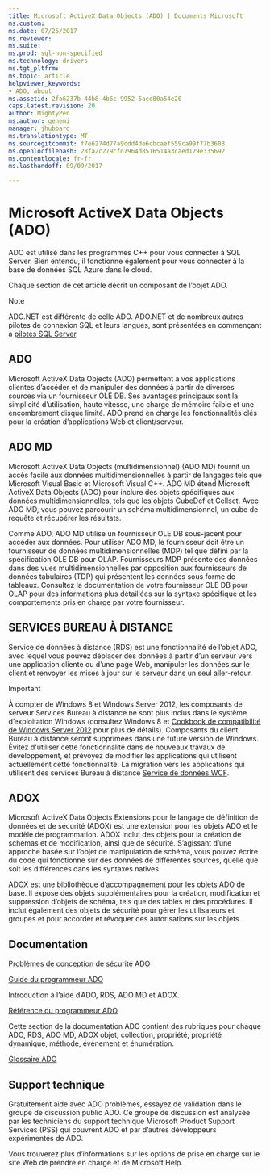 ```yaml
---
title: Microsoft ActiveX Data Objects (ADO) | Documents Microsoft
ms.custom: 
ms.date: 07/25/2017
ms.reviewer: 
ms.suite: 
ms.prod: sql-non-specified
ms.technology: drivers
ms.tgt_pltfrm: 
ms.topic: article
helpviewer_keywords:
- ADO, about
ms.assetid: 2fa6237b-44b8-4b6c-9952-5acd80a54e20
caps.latest.revision: 20
author: MightyPen
ms.author: genemi
manager: jhubbard
ms.translationtype: MT
ms.sourcegitcommit: f7e6274d77a9cdd4de6cbcaef559ca99f77b3608
ms.openlocfilehash: 28fa2c279cfd7964d8516514a3caed129e335692
ms.contentlocale: fr-fr
ms.lasthandoff: 09/09/2017

---
```

# <a name="microsoft-activex-data-objects-ado"></a>Microsoft ActiveX Data Objects (ADO)

ADO est utilisé dans les programmes C++ pour vous connecter à SQL Server. Bien entendu, il fonctionne également pour vous connecter à la base de données SQL Azure dans le cloud.

Chaque section de cet article décrit un composant de l’objet ADO.

> [!NOTE]
> ADO.NET est différente de celle ADO. ADO.NET et de nombreux autres pilotes de connexion SQL et leurs langues, sont présentées en commençant à [pilotes SQL Server](../connect/sql-connection-libraries.md).

  
## <a name="ado"></a>ADO  
 Microsoft ActiveX Data Objects (ADO) permettent à vos applications clientes d’accéder et de manipuler des données à partir de diverses sources via un fournisseur OLE DB. Ses avantages principaux sont la simplicité d’utilisation, haute vitesse, une charge de mémoire faible et une encombrement disque limité. ADO prend en charge les fonctionnalités clés pour la création d’applications Web et client/serveur.  
  
## <a name="ado-md"></a>ADO MD  
 Microsoft ActiveX Data Objects (multidimensionnel) (ADO MD) fournit un accès facile aux données multidimensionnelles à partir de langages tels que Microsoft Visual Basic et Microsoft Visual C++. ADO MD étend Microsoft ActiveX Data Objects (ADO) pour inclure des objets spécifiques aux données multidimensionnelles, tels que les objets CubeDef et Cellset. Avec ADO MD, vous pouvez parcourir un schéma multidimensionnel, un cube de requête et récupérer les résultats.  
  
 Comme ADO, ADO MD utilise un fournisseur OLE DB sous-jacent pour accéder aux données. Pour utiliser ADO MD, le fournisseur doit être un fournisseur de données multidimensionnelles (MDP) tel que défini par la spécification OLE DB pour OLAP. Fournisseurs MDP présente des données dans des vues multidimensionnelles par opposition aux fournisseurs de données tabulaires (TDP) qui présentent les données sous forme de tableaux. Consultez la documentation de votre fournisseur OLE DB pour OLAP pour des informations plus détaillées sur la syntaxe spécifique et les comportements pris en charge par votre fournisseur.  
  
## <a name="rds"></a>SERVICES BUREAU À DISTANCE  
 Service de données à distance (RDS) est une fonctionnalité de l’objet ADO, avec lequel vous pouvez déplacer des données à partir d’un serveur vers une application cliente ou d’une page Web, manipuler les données sur le client et renvoyer les mises à jour sur le serveur dans un seul aller-retour.  
  
> [!IMPORTANT]
>  À compter de Windows 8 et Windows Server 2012, les composants de serveur Services Bureau à distance ne sont plus inclus dans le système d’exploitation Windows (consultez Windows 8 et [Cookbook de compatibilité de Windows Server 2012](https://www.microsoft.com/en-us/download/details.aspx?id=27416) pour plus de détails). Composants du client Bureau à distance seront supprimées dans une future version de Windows. Évitez d'utiliser cette fonctionnalité dans de nouveaux travaux de développement, et prévoyez de modifier les applications qui utilisent actuellement cette fonctionnalité. La migration vers les applications qui utilisent des services Bureau à distance [Service de données WCF](http://go.microsoft.com/fwlink/?LinkId=199565).  
  
## <a name="adox"></a>ADOX  
 Microsoft ActiveX Data Objects Extensions pour le langage de définition de données et de sécurité (ADOX) est une extension pour les objets ADO et le modèle de programmation. ADOX inclut des objets pour la création de schémas et de modification, ainsi que de sécurité. S’agissant d’une approche basée sur l’objet de manipulation de schéma, vous pouvez écrire du code qui fonctionne sur des données de différentes sources, quelle que soit les différences dans les syntaxes natives.  
  
 ADOX est une bibliothèque d’accompagnement pour les objets ADO de base. Il expose des objets supplémentaires pour la création, modification et suppression d’objets de schéma, tels que des tables et des procédures. Il inclut également des objets de sécurité pour gérer les utilisateurs et groupes et pour accorder et révoquer des autorisations sur les objets.  
  
## <a name="documentation"></a>Documentation  
 [Problèmes de conception de sécurité ADO](../ado/guide/ado-security-design-issues.md)  
  
 [Guide du programmeur ADO](../ado/guide/ado-programmer-s-guide.md)  
  
 Introduction à l’aide d’ADO, RDS, ADO MD et ADOX.  
  
 [Référence du programmeur ADO](../ado/reference/ado-programmer-s-reference.md)  
  
 Cette section de la documentation ADO contient des rubriques pour chaque ADO, RDS, ADO MD, ADOX objet, collection, propriété, propriété dynamique, méthode, événement et énumération.  
  
 [Glossaire ADO](../ado/ado-glossary.md)  
  
## <a name="support"></a>Support technique  
 Gratuitement aide avec ADO problèmes, essayez de validation dans le groupe de discussion public ADO. Ce groupe de discussion est analysée par les techniciens du support technique Microsoft Product Support Services (PSS) qui couvrent ADO et par d’autres développeurs expérimentés de ADO.  
  
 Vous trouverez plus d’informations sur les options de prise en charge sur le site Web de prendre en charge et de Microsoft Help.



